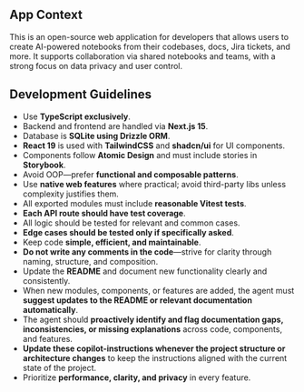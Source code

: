 ## App Context
This is an open-source web application for developers that allows users to create AI-powered notebooks from their codebases, docs, Jira tickets, and more. It supports collaboration via shared notebooks and teams, with a strong focus on data privacy and user control.

## Development Guidelines
- Use **TypeScript exclusively**.
- Backend and frontend are handled via **Next.js 15**.
- Database is **SQLite using Drizzle ORM**.
- **React 19** is used with **TailwindCSS** and **shadcn/ui** for UI components.
- Components follow **Atomic Design** and must include stories in **Storybook**.
- Avoid OOP—prefer **functional and composable patterns**.
- Use **native web features** where practical; avoid third-party libs unless complexity justifies them.
- All exported modules must include **reasonable Vitest tests**.
- **Each API route should have test coverage**.
- All logic should be tested for relevant and common cases.
- **Edge cases should be tested only if specifically asked**.
- Keep code **simple, efficient, and maintainable**.
- **Do not write any comments in the code**—strive for clarity through naming, structure, and composition.
- Update the **README** and document new functionality clearly and consistently.
- When new modules, components, or features are added, the agent must **suggest updates to the README or relevant documentation automatically**.
- The agent should **proactively identify and flag documentation gaps, inconsistencies, or missing explanations** across code, components, and features.
- **Update these copilot-instructions whenever the project structure or architecture changes** to keep the instructions aligned with the current state of the project.
- Prioritize **performance, clarity, and privacy** in every feature.